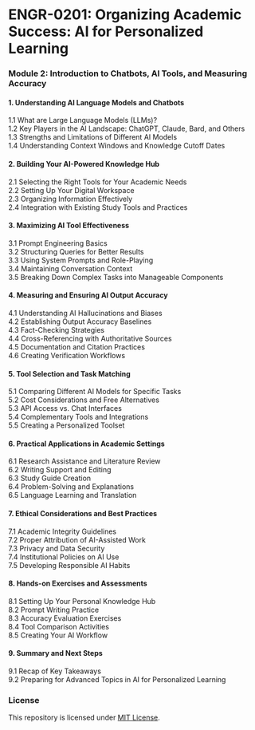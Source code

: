
# ENGR-0201: Organizing Academic Success: AI for Personalized Learning  

### Module 2: Introduction to Chatbots, AI Tools, and Measuring Accuracy

#### 1. **Understanding AI Language Models and Chatbots**  
1.1 What are Large Language Models (LLMs)?  
1.2 Key Players in the AI Landscape: ChatGPT, Claude, Bard, and Others  
1.3 Strengths and Limitations of Different AI Models  
1.4 Understanding Context Windows and Knowledge Cutoff Dates  

#### 2. **Building Your AI-Powered Knowledge Hub**  
2.1 Selecting the Right Tools for Your Academic Needs  
2.2 Setting Up Your Digital Workspace  
2.3 Organizing Information Effectively  
2.4 Integration with Existing Study Tools and Practices  

#### 3. **Maximizing AI Tool Effectiveness**  
3.1 Prompt Engineering Basics  
3.2 Structuring Queries for Better Results  
3.3 Using System Prompts and Role-Playing  
3.4 Maintaining Conversation Context  
3.5 Breaking Down Complex Tasks into Manageable Components  

#### 4. **Measuring and Ensuring AI Output Accuracy**  
4.1 Understanding AI Hallucinations and Biases  
4.2 Establishing Output Accuracy Baselines  
4.3 Fact-Checking Strategies  
4.4 Cross-Referencing with Authoritative Sources  
4.5 Documentation and Citation Practices  
4.6 Creating Verification Workflows  

#### 5. **Tool Selection and Task Matching**  
5.1 Comparing Different AI Models for Specific Tasks  
5.2 Cost Considerations and Free Alternatives  
5.3 API Access vs. Chat Interfaces  
5.4 Complementary Tools and Integrations  
5.5 Creating a Personalized Toolset  

#### 6. **Practical Applications in Academic Settings**  
6.1 Research Assistance and Literature Review  
6.2 Writing Support and Editing  
6.3 Study Guide Creation  
6.4 Problem-Solving and Explanations  
6.5 Language Learning and Translation  

#### 7. **Ethical Considerations and Best Practices**  
7.1 Academic Integrity Guidelines  
7.2 Proper Attribution of AI-Assisted Work  
7.3 Privacy and Data Security  
7.4 Institutional Policies on AI Use  
7.5 Developing Responsible AI Habits  

#### 8. **Hands-on Exercises and Assessments**  
8.1 Setting Up Your Personal Knowledge Hub  
8.2 Prompt Writing Practice  
8.3 Accuracy Evaluation Exercises  
8.4 Tool Comparison Activities  
8.5 Creating Your AI Workflow  

#### 9. **Summary and Next Steps**  
9.1 Recap of Key Takeaways  
9.2 Preparing for Advanced Topics in AI for Personalized Learning

### License  

This repository is licensed under [MIT License](LICENSE).  


